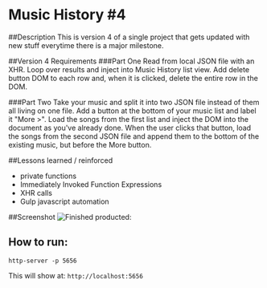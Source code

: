 # Music History #4

##Description 
This is version 4 of a single project that gets updated with new stuff everytime there is a major milestone. 

##Version 4 Requirements
###Part One
Read from local JSON file with an XHR.
Loop over results and inject into Music History list view.
Add delete button DOM to each row and, when it is clicked, delete the entire row in the DOM.

###Part Two
Take your music and split it into two JSON file instead of them all living on one file.
Add a button at the bottom of your music list and label it "More >".
Load the songs from the first list and inject the DOM into the document as you've already done.
When the user clicks that button, load the songs from the second JSON file and append them to the bottom of the existing music, but before the More button.

##Lessons learned / reinforced

- private functions
- Immediately Invoked Function Expressions
- XHR calls 
- Gulp javascript automation

##Screenshot
![Finished producted:](https://raw.githubusercontent.com/madduxTim/PROJECTNAME/master/screenshot/FILENAME.png)

## How to run: 

```
http-server -p 5656
```
This will show at: 
`http://localhost:5656
`
